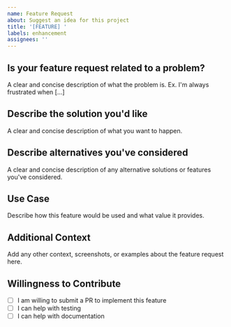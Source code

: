 ```yaml
---
name: Feature Request
about: Suggest an idea for this project
title: '[FEATURE] '
labels: enhancement
assignees: ''
---
```


## Is your feature request related to a problem?

A clear and concise description of what the problem is. Ex. I'm always frustrated when [...]

## Describe the solution you'd like

A clear and concise description of what you want to happen.

## Describe alternatives you've considered

A clear and concise description of any alternative solutions or features you've considered.

## Use Case

Describe how this feature would be used and what value it provides.

## Additional Context

Add any other context, screenshots, or examples about the feature request here.

## Willingness to Contribute

- [ ] I am willing to submit a PR to implement this feature
- [ ] I can help with testing
- [ ] I can help with documentation

